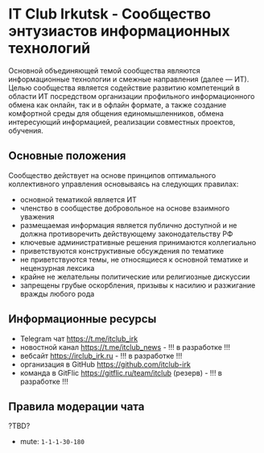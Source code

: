 # IT Club Irkutsk - Сообщество энтузиастов информационных технологий

Основной объединяющей темой сообщества являются информационные технологии и смежные направления (далее — ИТ). 
Целью сообщества является содействие развитию компетенций в области ИТ посредством организации профильного 
информационного обмена как онлайн, так и в офлайн формате, а также создание комфортной среды для общения единомышленников,
обмена интересующий информацией, реализации совместных проектов, обучения.

## Основные положения

Сообщество действует на основе принципов оптимального коллективного управления основываясь на следующих правилах:

- основной тематикой является ИТ
- членство в сообществе добровольное на основе взаимного уважения
- размещаемая информация является публично доступной и не должна противоречить действующему законодательству РФ
- ключевые административные решения принимаются коллегиально
- приветствуются конструктивные обсуждения по тематике
- не приветствуются темы, не относящиеся к основной тематике и нецензурная лексика
- крайне не желательны политические или религиозные дискуссии
- запрещены грубые оскорбления, призывы к насилию и разжигание вражды любого рода

## Информационные ресурсы

- Telegram чат <https://t.me/itclub_irk>
- новостной канал <https://t.me/itclub_news>  - !!! в разработке !!!
- вебсайт <https://irclub_irk.ru>  - !!! в разработке !!!
- организация в GitHub <https://github.com/itclub-irk>
- команда в GitFlic <https://gitflic.ru/team/itclub> (резерв)	- !!! в разработке !!!


## Правила модерации чата

?TBD?

- mute: `1-1-1-30-180`

